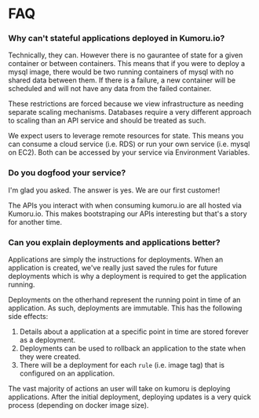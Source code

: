 # FAQ

### Why can't stateful applications deployed in Kumoru.io?

Technically, they can. However there is no gaurantee of state for a given container or between containers.
This means that if you were to deploy a mysql image, there would be two running containers of mysql with no
shared data between them. If there is a failure, a new container will be scheduled and will not have any data from the failed container.

These restrictions are forced because we view infrastructure as needing separate scaling mechanisms. Databases require a very different approach to scaling than an API service and should be treated as such.

We expect users to leverage remote resources for state. This means you can consume a cloud service (i.e. RDS) or run your own service (i.e. mysql on EC2). Both can be accessed by your service via Environment Variables.

### Do you dogfood your service?

I'm glad you asked. The answer is yes. We are our first customer!

The APIs you interact with when consuming kumoru.io are all hosted via Kumoru.io. This makes bootstraping our APIs interesting but that's a story for another time.

### Can you explain deployments and applications better?

Applications are simply the instructions for deployments. When an application is created, we've really just saved the rules for future deployments which is why a deployment is required to get the application running.

Deployments on the otherhand represent the running point in time of an application. As such, deployments are immutable. This has the following side effects:

1. Details about a application at a specific point in time are stored forever as a deployment.
2. Deployments can be used to rollback an application to the state when they were created.
3. There will be a deployment for each `rule` (i.e. image tag) that is configured on an application.

The vast majority of actions an user will take on kumoru is deploying applications. After the initial deployment, deploying updates is a very quick process (depending on docker image size).
